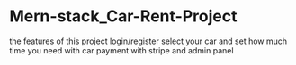 # Mern-stack_Car-Rent-Project
the features of this project login/register select your car and set how much time you need with car payment with stripe and admin panel
